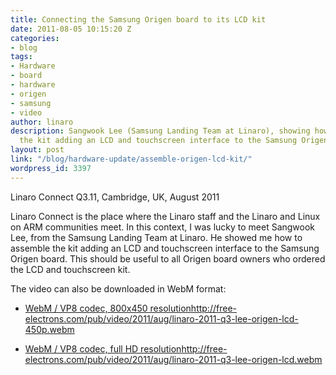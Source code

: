 ```yaml
---
title: Connecting the Samsung Origen board to its LCD kit
date: 2011-08-05 10:15:20 Z
categories:
- blog
tags:
- Hardware
- board
- hardware
- origen
- samsung
- video
author: linaro
description: Sangwook Lee (Samsung Landing Team at Linaro), showing how to assemble
  the kit adding an LCD and touchscreen interface to the Samsung Origen board.
layout: post
link: "/blog/hardware-update/assemble-origen-lcd-kit/"
wordpress_id: 3397
---
```


Linaro Connect Q3.11, Cambridge, UK, August 2011

Linaro Connect is the place where the Linaro staff and the Linaro and Linux on ARM communities meet. In this context, I was lucky to meet Sangwook Lee, from the Samsung Landing Team at Linaro. He showed me how to assemble the kit adding an LCD and touchscreen interface to the Samsung Origen board. This should be useful to all Origen board owners who ordered the LCD and touchscreen kit.

The video can also be downloaded in WebM format:



  * [WebM / VP8 codec, 800x450 resolution]()http://free-electrons.com/pub/video/2011/aug/linaro-2011-q3-lee-origen-lcd-450p.webm


  * [WebM / VP8 codec, full HD resolution]()http://free-electrons.com/pub/video/2011/aug/linaro-2011-q3-lee-origen-lcd.webm
